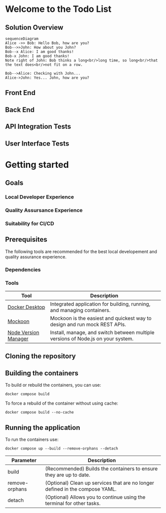 # Welcome to the Todo List 

## Solution Overview 

```mermaid
sequenceDiagram
Alice ->> Bob: Hello Bob, how are you?
Bob-->>John: How about you John?
Bob--x Alice: I am good thanks!
Bob-x John: I am good thanks!
Note right of John: Bob thinks a long<br/>long time, so long<br/>that the text does<br/>not fit on a row.

Bob-->Alice: Checking with John...
Alice->John: Yes... John, how are you?
```
## Front End 

## Back End

## API Integration Tests

## User Interface Tests

# Getting started

## Goals

### Local Developer Experience

### Quality Assursance Experience

### Suitability for CI/CD

## Prerequisites

The following tools are recommended for the best local developement and quality assurance experience.

### Dependencies

### Tools

| Tool | Description |
|--|--|
| [Docker Desktop](https://www.docker.com/products/docker-desktop/) | Integrated application for building, running, and managing containers. |
| [Mockoon](https://mockoon.com/) | Mockoon is the easiest and quickest way to design and run mock REST APIs. |
| [Node Version Manager](https://github.com/nvm-sh/nvm) | Install, manage, and switch between multiple versions of Node.js on your system. |

## Cloning the repository

## Building the containers

To build or rebuild the containers, you can use:

 `docker compose build`

To force a rebuild of the container without using cache:

`docker compose build --no-cache`

## Running the application

To run the containers use:

`docker compose up --build --remove-orphans --detach`

| Parameter | Description |
|--|--|
| build | (Recommended) Builds the containers to ensure they are up to date. |
| remove-orphans | (Optional) Clean up services that are no longer defined in the compose YAML. |
| detach | (Optional) Allows you to continue using the terminal for other tasks. |
